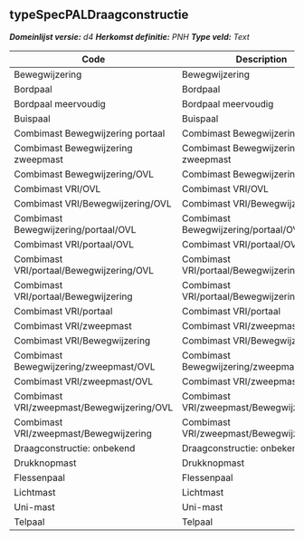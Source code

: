 ## typeSpecPALDraagconstructie

*__Domeinlijst versie:__ d4*
*__Herkomst definitie:__ PNH*
*__Type veld:__ Text*

|__Code__ |__Description__	|
|	---	|	---	|
| Bewegwijzering | Bewegwijzering |
| Bordpaal | Bordpaal |
| Bordpaal meervoudig | Bordpaal meervoudig |
| Buispaal | Buispaal |
| Combimast Bewegwijzering portaal | Combimast Bewegwijzering portaal |
| Combimast Bewegwijzering zweepmast | Combimast Bewegwijzering zweepmast |
| Combimast Bewegwijzering/OVL | Combimast Bewegwijzering/OVL |
| Combimast VRI/OVL | Combimast VRI/OVL |
| Combimast VRI/Bewegwijzering/OVL | Combimast VRI/Bewegwijzering/OVL |
| Combimast Bewegwijzering/portaal/OVL | Combimast Bewegwijzering/portaal/OVL |
| Combimast VRI/portaal/OVL | Combimast VRI/portaal/OVL |
| Combimast VRI/portaal/Bewegwijzering/OVL| Combimast VRI/portaal/Bewegwijzering/OVL |
| Combimast VRI/portaal/Bewegwijzering | Combimast VRI/portaal/Bewegwijzering |
| Combimast VRI/portaal | Combimast VRI/portaal |
| Combimast VRI/zweepmast | Combimast VRI/zweepmast |
| Combimast VRI/Bewegwijzering | Combimast VRI/Bewegwijzering |
| Combimast Bewegwijzering/zweepmast/OVL | Combimast Bewegwijzering/zweepmast/OVL |
| Combimast VRI/zweepmast/OVL | Combimast VRI/zweepmast/OVL |
| Combimast VRI/zweepmast/Bewegwijzering/OVL | Combimast VRI/zweepmast/Bewegwijzering/OVL |
| Combimast VRI/zweepmast/Bewegwijzering | Combimast VRI/zweepmast/Bewegwijzering |
| Draagconstructie: onbekend | Draagconstructie: onbekend |
| Drukknopmast | Drukknopmast |
| Flessenpaal | Flessenpaal |
| Lichtmast | Lichtmast |
| Uni-mast | Uni-mast |
| Telpaal | Telpaal |